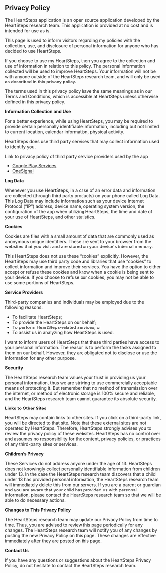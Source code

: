 ## Privacy Policy

The HeartSteps application is an open source application developed by the HeartSteps research team. This application is provided at no cost and is intended for use as is.

This page is used to inform visitors regarding my policies with the collection, use, and disclosure of personal information for anyone who has decided to use HeartSteps.

If you choose to use my HeartSteps, then you agree to the collection and use of information in relation to this policy. The personal information collected will be used to improve HeartSteps. Your information will not be with anyone outside of the HeartSteps research team, and will only be used as described in this privacy policy.

The terms used in this privacy policy have the same meanings as in our Terms and Conditions, which is accessible at HeartSteps unless otherwise defined in this privacy policy.

**Information Collection and Use**

For a better experience, while using HeartSteps, you may be required to provide certain personally identifiable information, including but not limited to current location, calendar information, physical activity.

HeartSteps does use third party services that may collect information used to identify you.

Link to privacy policy of third party service providers used by the app

*   [Google Play Services](https://www.google.com/policies/privacy/)
*   [OneSignal](https://onesignal.com/privacy_policy)

**Log Data**

Whenever you use HeartSteps, in a case of an error data and information are collected (through third party products) on your phone called Log Data. This Log Data may include information such as your device Internet Protocol (“IP”) address, device name, operating system version, the configuration of the app when utilizing HeartSteps, the time and date of your use of HeartSteps, and other statistics.

**Cookies**

Cookies are files with a small amount of data that are commonly used as anonymous unique identifiers. These are sent to your browser from the websites that you visit and are stored on your device's internal memory.

This HeartSteps does not use these “cookies” explicitly. However, the HeartSteps may use third party code and libraries that use “cookies” to collect information and improve their services. You have the option to either accept or refuse these cookies and know when a cookie is being sent to your device. If you choose to refuse our cookies, you may not be able to use some portions of HeartSteps.

**Service Providers**

Third-party companies and individuals may be employed due to the following reasons:

*   To facilitate HeartSteps;
*   To provide the HeartSteps on our behalf;
*   To perform HeartSteps-related services; or
*   To assist us in analyzing how HeartSteps is used.

I want to inform users of HeartSteps that these third parties have access to your personal information. The reason is to perform the tasks assigned to them on our behalf. However, they are obligated not to disclose or use the information for any other purpose.

**Security**

The HeartSteps research team values your trust in providing us your personal information, thus we are striving to use commercially acceptable means of protecting it. But remember that no method of transmission over the internet, or method of electronic storage is 100% secure and reliable, and the HeartSteps research team cannot guarantee its absolute security.

**Links to Other Sites**

HeartSteps may contain links to other sites. If you click on a third-party link, you will be directed to that site. Note that these external sites are not operated by HeartSteps. Therefore, HeartSteps strongly advises you to review the privacy policy of these websites. HeartSteps has no control over and assumes no responsibility for the content, privacy policies, or practices of any third-party sites or services.

**Children’s Privacy**

These Services do not address anyone under the age of 13\. HeartSteps does not knowingly collect personally identifiable information from children under 13\. In the case the HeartSteps research team discovers that a child under 13 has provided personal information, the HeartSteps research team will immediately delete this from our servers. If you are a parent or guardian and you are aware that your child has provided us with personal information, please contact the HeartSteps research team so that we will be able to do necessary actions.

**Changes to This Privacy Policy**

The HeartSteps research team may update our Privacy Policy from time to time. Thus, you are advised to review this page periodically for any changes. The HeartSteps research team will notify you of any changes by posting the new Privacy Policy on this page. These changes are effective immediately after they are posted on this page.

**Contact Us**

If you have any questions or suggestions about the HeartSteps Privacy Policy, do not hesitate to contact the HeartSteps research team.
